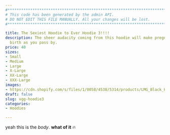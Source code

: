 ```yaml
---
#*****************************************************************************
# This code has been generated by the admin API.
# DO NOT EDIT THIS FILE MANUALLY. All your changes will be lost.
#****************************************************************************/

title: The Sexiest Hoodie to Ever Hoodie 3!!!!
description: The sheer audacity coming from this hoodie will make pregnant women give
  birth as you pass by.
price: 40
sizes:
- Small
- Medium
- Large
- X-Large
- XX-Large
- XXX-Large
images:
- https://cdn.shopify.com/s/files/1/0058/4538/5314/products/LMG_Black_Hoodie-1_1200x1800.jpg?v=1570413486
draft: false
slug: vgg-hoodie3
categories:
- Hoodies

---
```


yeah this is the *body*. **what of it** 🔥
